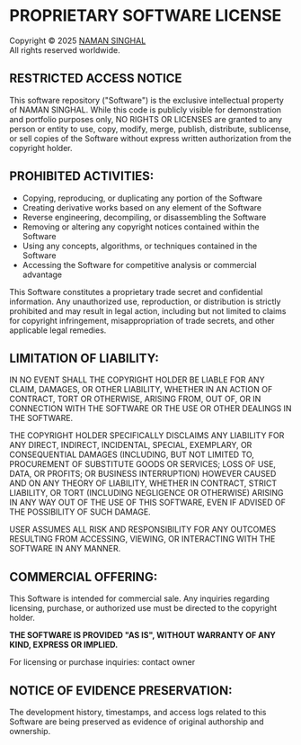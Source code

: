 # PROPRIETARY SOFTWARE LICENSE

Copyright © 2025 [NAMAN SINGHAL](https://github.com/namansnghl/)  
All rights reserved worldwide.

## RESTRICTED ACCESS NOTICE

This software repository ("Software") is the exclusive intellectual property of NAMAN SINGHAL.
While this code is publicly visible for demonstration and portfolio purposes only, NO RIGHTS
OR LICENSES are granted to any person or entity to use, copy, modify, merge, publish, 
distribute, sublicense, or sell copies of the Software without express written authorization
from the copyright holder.

## PROHIBITED ACTIVITIES:
- Copying, reproducing, or duplicating any portion of the Software
- Creating derivative works based on any element of the Software
- Reverse engineering, decompiling, or disassembling the Software
- Removing or altering any copyright notices contained within the Software
- Using any concepts, algorithms, or techniques contained in the Software
- Accessing the Software for competitive analysis or commercial advantage

This Software constitutes a proprietary trade secret and confidential information.
Any unauthorized use, reproduction, or distribution is strictly prohibited and may
result in legal action, including but not limited to claims for copyright infringement,
misappropriation of trade secrets, and other applicable legal remedies.

## LIMITATION OF LIABILITY:

IN NO EVENT SHALL THE COPYRIGHT HOLDER BE LIABLE FOR ANY CLAIM, DAMAGES, OR OTHER
LIABILITY, WHETHER IN AN ACTION OF CONTRACT, TORT OR OTHERWISE, ARISING FROM, OUT OF,
OR IN CONNECTION WITH THE SOFTWARE OR THE USE OR OTHER DEALINGS IN THE SOFTWARE.

THE COPYRIGHT HOLDER SPECIFICALLY DISCLAIMS ANY LIABILITY FOR ANY DIRECT, INDIRECT, 
INCIDENTAL, SPECIAL, EXEMPLARY, OR CONSEQUENTIAL DAMAGES (INCLUDING, BUT NOT LIMITED 
TO, PROCUREMENT OF SUBSTITUTE GOODS OR SERVICES; LOSS OF USE, DATA, OR PROFITS; OR 
BUSINESS INTERRUPTION) HOWEVER CAUSED AND ON ANY THEORY OF LIABILITY, WHETHER IN 
CONTRACT, STRICT LIABILITY, OR TORT (INCLUDING NEGLIGENCE OR OTHERWISE) ARISING IN 
ANY WAY OUT OF THE USE OF THIS SOFTWARE, EVEN IF ADVISED OF THE POSSIBILITY OF SUCH DAMAGE.

USER ASSUMES ALL RISK AND RESPONSIBILITY FOR ANY OUTCOMES RESULTING FROM ACCESSING, 
VIEWING, OR INTERACTING WITH THE SOFTWARE IN ANY MANNER.

## COMMERCIAL OFFERING:

This Software is intended for commercial sale. Any inquiries regarding licensing,
purchase, or authorized use must be directed to the copyright holder.

**THE SOFTWARE IS PROVIDED "AS IS", WITHOUT WARRANTY OF ANY KIND, EXPRESS OR IMPLIED.**

For licensing or purchase inquiries: contact owner

## NOTICE OF EVIDENCE PRESERVATION:

The development history, timestamps, and access logs related to this Software are
being preserved as evidence of original authorship and ownership.
